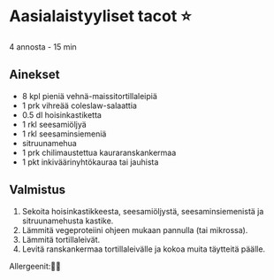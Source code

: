 # Aasialaistyyliset tacot ⭐
4 annosta - 15 min


## Ainekset
- 8 kpl pieniä vehnä-maissitortillaleipiä
- 1 prk vihreää coleslaw-salaattia
- 0.5 dl hoisinkastiketta
- 1 rkl seesamiöljyä
- 1 rkl seesaminsiemeniä
- sitruunamehua
- 1 prk chilimaustettua kauraranskankermaa
- 1 pkt inkiväärinyhtökauraa tai jauhista


## Valmistus
1. Sekoita hoisinkastikkeesta, seesamiöljystä, seesaminsiemenistä ja sitruunamehusta kastike.
2. Lämmitä vegeproteiini ohjeen mukaan pannulla (tai mikrossa).
3. Lämmitä tortillaleivät.
4. Levitä ranskankermaa tortillaleivälle ja kokoa muita täytteitä päälle.

Allergeenit:🥛🥚
